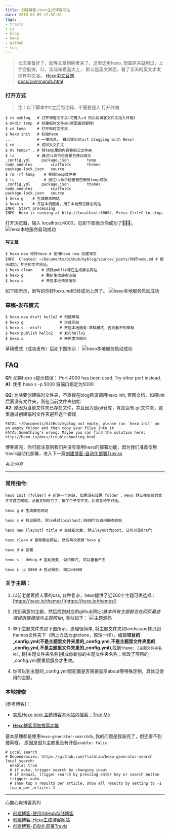 ```yaml
---
title: 创建博客-Hexo生成博客网站
date: 2018-03-09 22:52:01
tags:
- travis
- ci
- blog
- hexo
- github
- ssh
---
```


> 仓库准备好了，就等文章到碗里来了，这里选用hexo, 想着原来就用过，上手会挺快。😔，实际做着高大上， 默认是英文界面，看了半天的英文才发现有中文版。
> [Hexo中文官网](https://hexo.io/zh-cn/)    
> [docs/commands.html](https://hexo.io/zh-cn/docs/commands.html)

### 打开方式
> 注：以下脚本中#之后为注释，不需要键入
> 打开终端

```shell
$ cd myblog   # 打开博客文件夹(可键入cd 然后将博客文件夹拖入终端)
$ mkdir temp  # 创建临时文件夹(原因最后解释）
$ cd temp	  # 打开临时文件夹
$ hexo init   # 初始hexo
...			  # 一堆信息， 最后提示Start blogging with Hexo!
$ cd ..		  # 切回父文件夹
$ mv temp/* . # 将temp里的内容移到父文件夹
$ ls 		  # 通过ls命令检查是否移动成功
_config.yml		package.json		temp
node_modules		scaffolds		themes
package-lock.json	source
$ rm -rf temp	 # 移除temp文件夹
$ ls 			 # 通过ls命令检查是否删除temp成功
_config.yml		package.json		themes
node_modules		scaffolds
package-lock.json	source
$ hexo g	# 生成静态网站
$ hexo s	# 开启本机服务，用于本地预览静态网站
INFO  Start processing
INFO  Hexo is running at http://localhost:5000/. Press Ctrl+C to stop.
```
打开浏览器，输入 localhost:4000，见到下图表示你成功了🎉🎉🎉。
![hexo本地服务启动成功](/blog/assets/githubblog/Snip20180311_18.png)

#### 写文章

```shell
$ hexo new 你好hexo # 使用hexo new 创建博文
INFO  Created: ~/Documents/GitHub/myblog/source/_posts/你好hexo.md # 提示成功，并告知文件地址。
$ hexo clean    # 清除public等已生成静态网站
$ hexo g		# 重新生成静态网站
$ hexo s 		# 开启本地预览服务
```
如下图所示，新写的你好hexo.md已经成功上屏了。
![hexo本地服务启动成功](/blog/assets/githubblog/Snip20180311_20.png)

### 草稿-发布模式
```shell
$ hexo new draft hello2 # 创建草稿
$ hexo g				# 生成网站
$ hexo s --draft		# 开启本地服务-草稿模式，否则看不到草稿
$ hexo publish hello2   # 发布hello2
$ hexo s			    # 开启本地服务
```
草稿模式（成功发布）后如下图所示：
![hexo本地服务启动成功](/blog/assets/githubblog/Snip20180311_22.png)

## FAQ

**Q1**: 如果hexo s提示错误： Port 4000 has been used. Try other port instead.   
**A1**: 使用 hexo s -p 5000 将端口指定为5000

**Q2**: 为啥要创建临时文件夹，不直接在blog目录调用hexo init, 官网文档，如果init后面没有文件夹，则在当前文件夹初始    
**A2**: 原因为当前文件夹已存在文件，并且因为是git仓库，肯定会有.git文件夹，这里通过创建临时文件夹避开这个错误

```
FATAL ~/Documents/GitHub/myblog not empty, please run `hexo init` on an empty folder and then copy your files into it
FATAL Something's wrong. Maybe you can find the solution here: http://hexo.io/docs/troubleshooting.html
```

博客建完，你可能注意到我们并没有使用hexo的部署功能，因为我们准备使用travis自动化部署，进入下一篇[创建博客-自动化部署Traviss](/blog/2018/03/09/blog4/)




*补充内容*

---

### 常用指令:

```shell
hexo init [folder] # 新建一个网站, 如果没有设置 folder ，Hexo 默认在目前的文件夹建立网站。没看文档吃亏了，搞了个子文件夹，后面各种不舒适。

hexo g # 生成静态网站

hexo s # 启动服务, 默认通过localhost:4000可以访问静态网站

hexo new [layout] title # 生成新文章, 默认layout为post, 还可以是draft

hexo clean # 删除静态网站, 然后再次调用`hexo g` 

hexo d # 部署

hexo s --debug # 启动服务, 调试模式, 可以查看日志

hexo s -p 5000 # 启动服务, 端口=5000
```

### 关于主题：

1. 以前老想着抠人家的css, 各种复杂，hexo提供了近200个主题可供选择：[https://hexo.io/themes/](https://hexo.io/themes/)   
2. 找到满意的主题，然后找到对应的github网址(*基本所有主题都会在网页最底端提供链接指向主题网址*), 类似如下：
![主题源码](/blog/assets/theme_snap.png)		
3. 单个主题文件夹如下图所示，原理很简单, 将主题文件夹如landscape拷贝到themes文件夹下（网上方法为gitclone，原理一样），编辑**项目的_config.yml(不是主题里文件夹里的_config.yml,不是主题里文件夹里的_config.yml,不是主题里文件夹里的_config.yml)**,找到`theme: [主题文件夹名称]`, 将[主题文件夹名称]换成你新加的主题文件夹名称；修改了项目的_config.yml要重启服务才生效。

4. 你可以到主题的_config.yml里配置是否需要显示about等特殊定制，具体见使用的主题。

### 本地搜索
[参考博客]：

* [实现Hexo next 主题博客本地站内搜索 - True Me](https://zty.js.org/post/2016/07/08/hexo-localsearch.html)

* [Hexo博客添加搜索功能](http://www.itfanr.cc/2017/10/27/add-search-function-to-hexo-blog/)

基本原理都是使用`hexo-generator-searchdb`, 我的问题是我装完了，但还看不到搜索框， 原因是因为主题里没有开启`enable: false`

```
# Local search
# Dependencies: https://github.com/flashlab/hexo-generator-search
local_search:
  enable: true
  # if auto, trigger search by changing input
  # if manual, trigger search by pressing enter key or search button
  trigger: auto
  # show top n results per article, show all results by setting to -1
  top_n_per_article: 1
```

---
心酸心爽博客系列

* [创建博客-使用GitHub存储博客](/blog/2018/03/09/blog2/)
* [创建博客-Hexo生成博客网站](/blog/2018/03/09/blog3/)
* [创建博客-自动化部署Travis](/blog/2018/03/09/blog4/)